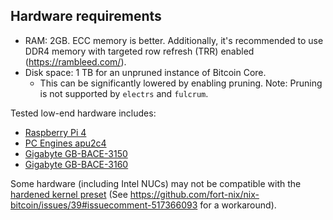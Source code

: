 Hardware requirements
---
* RAM: 2GB. ECC memory is better. Additionally, it's recommended to use DDR4 memory with
  targeted row refresh (TRR) enabled (https://rambleed.com/).
* Disk space: 1 TB for an unpruned
  instance of Bitcoin Core.
  * This can be significantly lowered by enabling pruning.
    Note: Pruning is not supported by `electrs` and `fulcrum`.

Tested low-end hardware includes:
- [Raspberry Pi 4](https://www.raspberrypi.org/products/raspberry-pi-4-model-b/)
- [PC Engines apu2c4](https://pcengines.ch/apu2c4.htm)
- [Gigabyte GB-BACE-3150](https://www.gigabyte.com/Mini-PcBarebone/GB-BACE-3150-rev-10)
- [Gigabyte GB-BACE-3160](https://www.gigabyte.com/de/Mini-PcBarebone/GB-BACE-3160-rev-10#ov)

Some hardware (including Intel NUCs) may not be compatible with the [hardened kernel preset](../modules/presets/hardened.nix)
(See https://github.com/fort-nix/nix-bitcoin/issues/39#issuecomment-517366093
for a workaround).
